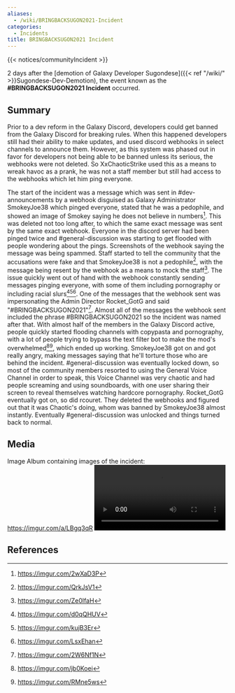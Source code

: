 ```yaml
---
aliases:
  - /wiki/BRINGBACKSUGON2021-Incident
categories:
  - Incidents
title: BRINGBACKSUGON2021 Incident
---
```


{{< notices/communityIncident >}}

2 days after the [demotion of Galaxy Developer Sugondese]({{< ref "/wiki/" >}}Sugondese-Dev-Demotion), the event known as the **#BRINGBACKSUGON2021 Incident** occurred.

## Summary

Prior to a dev reform in the Galaxy Discord, developers could get banned from the Galaxy Discord for breaking rules. When this happened developers still had their ability to make updates, and used discord webhooks in select channels to announce them. However, as this system was phased out in favor for developers not being able to be banned unless its serious, the webhooks were not deleted. So XxChaoticStrike used this as a means to wreak havoc as a prank, he was not a staff member but still had access to the webhooks which let him ping everyone.

The start of the incident was a message which was sent in #dev-announcements by a webhook disguised as Galaxy Administrator SmokeyJoe38 which pinged everyone, stated that he was a pedophile, and showed an image of Smokey saying he does not believe in numbers[^1]. This was deleted not too long after, to which the same exact message was sent by the same exact webhook. Everyone in the discord server had been pinged twice and #general-discussion was starting to get flooded with people wondering about the pings. Screenshots of the webhook saying the message was being spammed. Staff started to tell the community that the accusations were fake and that SmokeyJoe38 is not a pedophile[^2], with the message being resent by the webhook as a means to mock the staff[^3]. The issue quickly went out of hand with the webhook constantly sending messages pinging everyone, with some of them including pornography or including racial slurs[^4][^5][^6]. One of the messages that the webhook sent was impersonating the Admin Director Rocket_GotG and said "#BRINGBACKSUGON2021"[^7]. Almost all of the messages the webhook sent included the phrase #BRINGBACKSUGON2021 so the incident was named after that. With almost half of the members in the Galaxy Discord active, people quickly started flooding channels with copypasta and pornography, with a lot of people trying to bypass the text filter bot to make the mod's overwhelmed[^8][^9], which ended up working. SmokeyJoe38 got on and got really angry, making messages saying that he'll torture those who are behind the incident. #general-discussion was eventually locked down, so most of the community members resorted to using the General Voice Channel in order to speak, this Voice Channel was very chaotic and had people screaming and using soundboards, with one user sharing their screen to reveal themselves watching hardcore pornography. Rocket_GotG eventually got on, so did rcouret. They deleted the webhooks and figured out that it was Chaotic's doing, whom was banned by SmokeyJoe38 almost instantly. Eventually #general-discussion was unlocked and things turned back to normal.

## Media

Image Album containing images of the incident: <https://imgur.com/a/LBgq3qR> ![Video showing a part of the incident
(WARNING MIGHT HAVE NSFW
CONTENT)](Bringbacksugon2021_incident.mp4 "Video showing a part of the incident (WARNING MIGHT HAVE NSFW CONTENT)")

## References

<references />

[^1]: <https://imgur.com/2wXaD3P>

[^2]: <https://imgur.com/QrkJsV1>

[^3]: <https://imgur.com/Ze0lfaH>

[^4]: <https://imgur.com/d0qQHUV>

[^5]: <https://imgur.com/kujB3Er>

[^6]: <https://imgur.com/LsxEhan>

[^7]: <https://imgur.com/2W6Nf1N>

[^8]: <https://imgur.com/jb0Koei>

[^9]: <https://imgur.com/RMne5ws>
